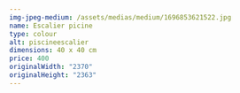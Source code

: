 ```yaml
---
img-jpeg-medium: /assets/medias/medium/1696853621522.jpg
name: Escalier picine
type: colour
alt: piscineescalier
dimensions: 40 x 40 cm
price: 400
originalWidth: "2370"
originalHeight: "2363"
---
```

